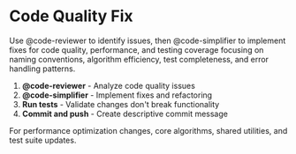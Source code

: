 # Code Quality Fix

Use @code-reviewer to identify issues, then @code-simplifier to implement fixes for code quality, performance, and testing coverage focusing on naming conventions, algorithm efficiency, test completeness, and error handling patterns.

1. **@code-reviewer** - Analyze code quality issues
2. **@code-simplifier** - Implement fixes and refactoring 
3. **Run tests** - Validate changes don't break functionality
4. **Commit and push** - Create descriptive commit message

For performance optimization changes, core algorithms, shared utilities, and test suite updates.